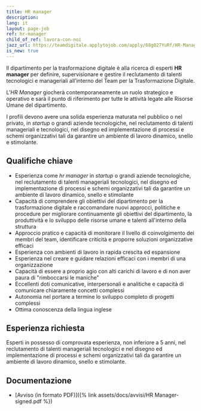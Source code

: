 ```yaml
---
title: HR manager
description:
lang: it
layout: page-job
ref: hr-manager
child_of_ref: lavora-con-noi
jazz_url: https://teamdigitale.applytojob.com/apply/68g027YuRf/HR-Manager.html
is_new: true
---
```


Il dipartimento per la trasformazione digitale è alla ricerca di
esperti **HR manager** per definire, supervisionare e gestire il
reclutamento di talenti tecnologici e manageriali all’interno del Team
per la Trasformazione Digitale.

L’*HR Manager* giocherà contemporaneamente un ruolo strategico e
operativo e sarà il punto di riferimento per tutte le attività legate
alle Risorse Umane del dipartimento.

I profili devono avere una solida esperienza maturata nel pubblico o nel
privato, in *startup* o grandi aziende tecnologiche, nel reclutamento di
talenti manageriali e tecnologici, nel disegno ed implementazione di
processi e schemi organizzativi tali da garantire un ambiente di lavoro
dinamico, snello e stimolante.

## Qualifiche chiave

-   Esperienza come *hr manager* in *startup* o grandi aziende
    tecnologiche, nel reclutamento di talenti manageriali tecnologici,
    nel disegno ed implementazione di processi e schemi organizzativi
    tali da garantire un ambiente di lavoro dinamico, snello e
    stimolante
-   Capacità di comprendere gli obiettivi del dipartimento per la
    trasformazione digitale e raccomandare nuovi approcci, politiche e
    procedure per migliorare continuamente gli obiettivi del
    dipartimento, la produttività e lo sviluppo delle risorse umane e
    talenti all'interno della struttura
-   Approccio pratico e capacità di monitorare il livello di
    coinvolgimento dei membri del team, identificare criticità e
    proporre soluzioni organizzative efficaci
-   Esperienza con ambienti di lavoro in rapida crescita ed espansione
-   Esperienza nel creare e guidare relazioni efficaci con i membri di
    una organizzazione
-   Capacità di essere a proprio agio con alti carichi di lavoro e di
    non aver paura di "rimboccarsi le maniche”
-   Eccellenti doti comunicative, interpersonali e analitiche e capacità
    di comunicare chiaramente concetti complessi
-   Autonomia nel portare a termine lo sviluppo completo di progetti
    complessi
-   Ottima conoscenza della lingua inglese

## Esperienza richiesta

Esperti in possesso di comprovata esperienza, non inferiore a 5 anni, nel reclutamento di
talenti manageriali tecnologici e nel disegno ed implementazione di processi e schemi
organizzativi tali da garantire un ambiente di lavoro dinamico, snello e stimolante.

## Documentazione

- [Avviso (in formato PDF)]({% link assets/docs/avvisi/HR Manager-signed.pdf %})
